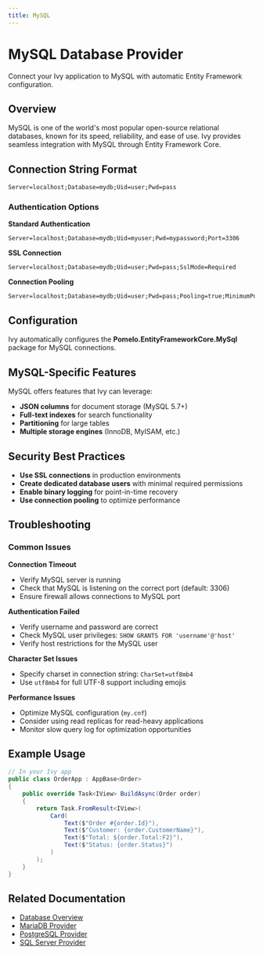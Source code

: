 ```yaml
---
title: MySQL
---
```


# MySQL Database Provider

<Ingress>
Connect your Ivy application to MySQL with automatic Entity Framework configuration.
</Ingress>

## Overview

MySQL is one of the world's most popular open-source relational databases, known for its speed, reliability, and ease of use. Ivy provides seamless integration with MySQL through Entity Framework Core.

## Connection String Format

```text
Server=localhost;Database=mydb;Uid=user;Pwd=pass
```

### Authentication Options

**Standard Authentication**
```text
Server=localhost;Database=mydb;Uid=myuser;Pwd=mypassword;Port=3306
```

**SSL Connection**
```text
Server=localhost;Database=mydb;Uid=user;Pwd=pass;SslMode=Required
```

**Connection Pooling**
```text
Server=localhost;Database=mydb;Uid=user;Pwd=pass;Pooling=true;MinimumPoolSize=1;MaximumPoolSize=20
```

## Configuration

Ivy automatically configures the **Pomelo.EntityFrameworkCore.MySql** package for MySQL connections.

## MySQL-Specific Features

MySQL offers features that Ivy can leverage:
- **JSON columns** for document storage (MySQL 5.7+)
- **Full-text indexes** for search functionality
- **Partitioning** for large tables
- **Multiple storage engines** (InnoDB, MyISAM, etc.)

## Security Best Practices

- **Use SSL connections** in production environments
- **Create dedicated database users** with minimal required permissions
- **Enable binary logging** for point-in-time recovery
- **Use connection pooling** to optimize performance

## Troubleshooting

### Common Issues

**Connection Timeout**
- Verify MySQL server is running
- Check that MySQL is listening on the correct port (default: 3306)
- Ensure firewall allows connections to MySQL port

**Authentication Failed**
- Verify username and password are correct
- Check MySQL user privileges: `SHOW GRANTS FOR 'username'@'host'`
- Verify host restrictions for the MySQL user

**Character Set Issues**
- Specify charset in connection string: `CharSet=utf8mb4`
- Use `utf8mb4` for full UTF-8 support including emojis

**Performance Issues**
- Optimize MySQL configuration (`my.cnf`)
- Consider using read replicas for read-heavy applications
- Monitor slow query log for optimization opportunities

## Example Usage

```csharp
// In your Ivy app
public class OrderApp : AppBase<Order>
{
    public override Task<IView> BuildAsync(Order order)
    {
        return Task.FromResult<IView>(
            Card(
                Text($"Order #{order.Id}"),
                Text($"Customer: {order.CustomerName}"),
                Text($"Total: ${order.Total:F2}"),
                Text($"Status: {order.Status}")
            )
        );
    }
}
```

## Related Documentation

- [Database Overview](01_Overview.md)
- [MariaDB Provider](MariaDB.md)
- [PostgreSQL Provider](PostgreSQL.md)
- [SQL Server Provider](SqlServer.md)
